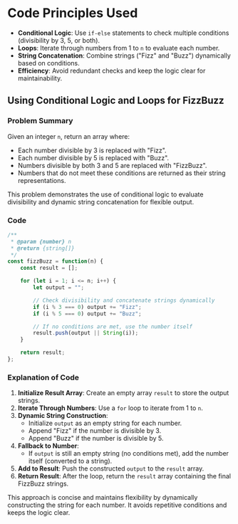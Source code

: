 # Code Principles Used
- **Conditional Logic**: Use `if-else` statements to check multiple conditions (divisibility by 3, 5, or both).
- **Loops**: Iterate through numbers from 1 to `n` to evaluate each number.
- **String Concatenation**: Combine strings ("Fizz" and "Buzz") dynamically based on conditions.
- **Efficiency**: Avoid redundant checks and keep the logic clear for maintainability.

## Using Conditional Logic and Loops for FizzBuzz
### Problem Summary
Given an integer `n`, return an array where:
- Each number divisible by 3 is replaced with "Fizz".
- Each number divisible by 5 is replaced with "Buzz".
- Numbers divisible by both 3 and 5 are replaced with "FizzBuzz".
- Numbers that do not meet these conditions are returned as their string representations.

This problem demonstrates the use of conditional logic to evaluate divisibility and dynamic string concatenation for flexible output.

### Code
```javascript
/**
 * @param {number} n
 * @return {string[]}
 */
const fizzBuzz = function(n) {
    const result = [];

    for (let i = 1; i <= n; i++) {
        let output = "";

        // Check divisibility and concatenate strings dynamically
        if (i % 3 === 0) output += "Fizz";
        if (i % 5 === 0) output += "Buzz";

        // If no conditions are met, use the number itself
        result.push(output || String(i));
    }

    return result;
};
```

### Explanation of Code
1. **Initialize Result Array**: Create an empty array `result` to store the output strings.
2. **Iterate Through Numbers**: Use a `for` loop to iterate from 1 to `n`.
3. **Dynamic String Construction**:
   - Initialize `output` as an empty string for each number.
   - Append "Fizz" if the number is divisible by 3.
   - Append "Buzz" if the number is divisible by 5.
4. **Fallback to Number**:
   - If `output` is still an empty string (no conditions met), add the number itself (converted to a string).
5. **Add to Result**: Push the constructed `output` to the `result` array.
6. **Return Result**: After the loop, return the `result` array containing the final FizzBuzz strings.

This approach is concise and maintains flexibility by dynamically constructing the string for each number. It avoids repetitive conditions and keeps the logic clear.